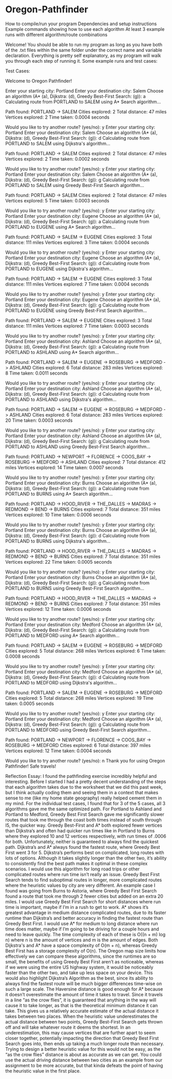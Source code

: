 # Oregon-Pathfinder

How to compile/run your program
Dependencies and setup instructions
Example commands showing how to use each algorithm
At least 3 example runs with different algorithm/route combinations

Welcome! You should be able to run my program as long as you have both of the .txt files within the same folder under the correct name and variable declaration. Everything is pretty self explanatory, as my program will walk you through each step of running it. Some example runs and test cases:

Test Cases:

Welcome to Oregon Pathfinder!

Enter your starting city: Portland
Enter your destination city: Salem
Choose an algorithm (A* (a), Dijkstra: (d), Greedy Best-First Search: (g)): a
Calculating route from PORTLAND to SALEM using A* Search algorithm...
 
Path found: PORTLAND -> SALEM
Cities explored: 2
Total distance: 47 miles
Vertices explored: 2
Time taken: 0.0004 seconds

Would you like to try another route? (yes/no): y
Enter your starting city: Portland
Enter your destination city: Salem
Choose an algorithm (A* (a), Dijkstra: (d), Greedy Best-First Search: (g)): d
Calculating route from PORTLAND to SALEM using Dijkstra's algorithm...
 
Path found: PORTLAND -> SALEM
Cities explored: 2
Total distance: 47 miles
Vertices explored: 2
Time taken: 0.0002 seconds

Would you like to try another route? (yes/no): y
Enter your starting city: Portland
Enter your destination city: Salem
Choose an algorithm (A* (a), Dijkstra: (d), Greedy Best-First Search: (g)): g
Calculating route from PORTLAND to SALEM using Greedy Best-First Search algorithm...

Path found: PORTLAND -> SALEM
Cities explored: 2
Total distance: 47 miles
Vertices explored: 5
Time taken: 0.0003 seconds

Would you like to try another route? (yes/no): y
Enter your starting city: Portland
Enter your destination city: Eugene
Choose an algorithm (A* (a), Dijkstra: (d), Greedy Best-First Search: (g)): a
Calculating route from PORTLAND to EUGENE using A* Search algorithm...
 
Path found: PORTLAND -> SALEM -> EUGENE
Cities explored: 3
Total distance: 111 miles
Vertices explored: 3
Time taken: 0.0004 seconds

Would you like to try another route? (yes/no): y
Enter your starting city: Portland
Enter your destination city: Eugene
Choose an algorithm (A* (a), Dijkstra: (d), Greedy Best-First Search: (g)): d
Calculating route from PORTLAND to EUGENE using Dijkstra's algorithm...
 
Path found: PORTLAND -> SALEM -> EUGENE
Cities explored: 3
Total distance: 111 miles
Vertices explored: 7
Time taken: 0.0004 seconds

Would you like to try another route? (yes/no): y
Enter your starting city: Portland
Enter your destination city: Eugene
Choose an algorithm (A* (a), Dijkstra: (d), Greedy Best-First Search: (g)): g
Calculating route from PORTLAND to EUGENE using Greedy Best-First Search algorithm...

Path found: PORTLAND -> SALEM -> EUGENE
Cities explored: 3
Total distance: 111 miles
Vertices explored: 7
Time taken: 0.0003 seconds

Would you like to try another route? (yes/no): y
Enter your starting city: Portland
Enter your destination city: Ashland
Choose an algorithm (A* (a), Dijkstra: (d), Greedy Best-First Search: (g)): a
Calculating route from PORTLAND to ASHLAND using A* Search algorithm...
 
Path found: PORTLAND -> SALEM -> EUGENE -> ROSEBURG -> MEDFORD -> ASHLAND
Cities explored: 6
Total distance: 283 miles
Vertices explored: 8
Time taken: 0.0011 seconds

Would you like to try another route? (yes/no): y
Enter your starting city: Portland
Enter your destination city: Ashland
Choose an algorithm (A* (a), Dijkstra: (d), Greedy Best-First Search: (g)): d
Calculating route from PORTLAND to ASHLAND using Dijkstra's algorithm...
 
Path found: PORTLAND -> SALEM -> EUGENE -> ROSEBURG -> MEDFORD -> ASHLAND
Cities explored: 6
Total distance: 283 miles
Vertices explored: 20
Time taken: 0.0003 seconds

Would you like to try another route? (yes/no): y
Enter your starting city: Portland
Enter your destination city: Ashland
Choose an algorithm (A* (a), Dijkstra: (d), Greedy Best-First Search: (g)): g
Calculating route from PORTLAND to ASHLAND using Greedy Best-First Search algorithm...

Path found: PORTLAND -> NEWPORT -> FLORENCE -> COOS_BAY -> ROSEBURG -> MEDFORD -> ASHLAND
Cities explored: 7
Total distance: 412 miles
Vertices explored: 14
Time taken: 0.0007 seconds

Would you like to try another route? (yes/no): y
Enter your starting city: Portland
Enter your destination city: Burns
Choose an algorithm (A* (a), Dijkstra: (d), Greedy Best-First Search: (g)): a
Calculating route from PORTLAND to BURNS using A* Search algorithm...
 
Path found: PORTLAND -> HOOD_RIVER -> THE_DALLES -> MADRAS -> REDMOND -> BEND -> BURNS
Cities explored: 7
Total distance: 351 miles
Vertices explored: 10
Time taken: 0.0006 seconds

Would you like to try another route? (yes/no): y
Enter your starting city: Portland
Enter your destination city: Burns
Choose an algorithm (A* (a), Dijkstra: (d), Greedy Best-First Search: (g)): d
Calculating route from PORTLAND to BURNS using Dijkstra's algorithm...
 
Path found: PORTLAND -> HOOD_RIVER -> THE_DALLES -> MADRAS -> REDMOND -> BEND -> BURNS
Cities explored: 7
Total distance: 351 miles
Vertices explored: 22
Time taken: 0.0005 seconds

Would you like to try another route? (yes/no): y
Enter your starting city: Portland 
Enter your destination city: Burns
Choose an algorithm (A* (a), Dijkstra: (d), Greedy Best-First Search: (g)): g
Calculating route from PORTLAND to BURNS using Greedy Best-First Search algorithm...

Path found: PORTLAND -> HOOD_RIVER -> THE_DALLES -> MADRAS -> REDMOND -> BEND -> BURNS
Cities explored: 7
Total distance: 351 miles
Vertices explored: 12
Time taken: 0.0006 seconds

Would you like to try another route? (yes/no): y
Enter your starting city: Portland
Enter your destination city: Medford
Choose an algorithm (A* (a), Dijkstra: (d), Greedy Best-First Search: (g)): a
Calculating route from PORTLAND to MEDFORD using A* Search algorithm...
 
Path found: PORTLAND -> SALEM -> EUGENE -> ROSEBURG -> MEDFORD
Cities explored: 5
Total distance: 268 miles
Vertices explored: 6
Time taken: 0.0008 seconds

Would you like to try another route? (yes/no): y
Enter your starting city: Portland
Enter your destination city: Medford
Choose an algorithm (A* (a), Dijkstra: (d), Greedy Best-First Search: (g)): d
Calculating route from PORTLAND to MEDFORD using Dijkstra's algorithm...
 
Path found: PORTLAND -> SALEM -> EUGENE -> ROSEBURG -> MEDFORD
Cities explored: 5
Total distance: 268 miles
Vertices explored: 19
Time taken: 0.0005 seconds

Would you like to try another route? (yes/no): y
Enter your starting city: Portland
Enter your destination city: Medford
Choose an algorithm (A* (a), Dijkstra: (d), Greedy Best-First Search: (g)): g
Calculating route from PORTLAND to MEDFORD using Greedy Best-First Search algorithm...

Path found: PORTLAND -> NEWPORT -> FLORENCE -> COOS_BAY -> ROSEBURG -> MEDFORD
Cities explored: 6
Total distance: 397 miles
Vertices explored: 12
Time taken: 0.0004 seconds

Would you like to try another route? (yes/no): n
Thank you for using Oregon Pathfinder! Safe travels!

Reflection Essay:
	I found the pathfinding exercise incredibly helpful and interesting. Before I started I had a pretty decent understanding of the steps that each algorithm takes due to the worksheet that we did this past week, but I think actually coding them and seeing them in a context that makes sense to me (like my home state geography) really helped cement them in my mind. 
	For the individual test cases, I found that for 3 of the 5 cases, all 3 algorithms gave me the same optimized path. For Portland to Ashland and Portland to Medford, Greedy Best First Search gave me significantly slower routes that took me through the coast both times instead of south through I5, the quicker way. Greedy Best-First and A* both explored fewer vertices than Dijkstra’s and often had quicker run times like in Portland to Burns where they explored 10 and 12 vertices respectively, with run times of .0006 for both. Unfortunately, neither is guaranteed to always find the quickest path. Dijkstra’s and A* always found the fastest route, where Greedy Best First went 3 for 5.
	Dijkstra’s performs best on complicated, long routes with lots of options. Although it takes slightly longer than the other two, it’s ability to consistently find the best path makes it optimal in these complex scenarios. I would use this algorithm for long road trips or other complicated routes where run time isn’t really an issue. Greedy Best First Search tends to find suboptimal routes in longer, more complicated routes where the heuristic values by city are very different. An example case I found was going from Burns to Astoria, where Greedy Best First Search found a route that took me through 2 fewer cities but added on an extra 20 miles. I would use Greedy Best First Search for short distances where run time is important, maybe if I’m in a rush to get to work. A* shows it’s greatest advantage in medium distance complicated routes, due to its faster runtime than Dijkstra’s and better accuracy in finding the fastest route than Greedy Best First. I would use A* for medium to long distance where run time does matter, maybe if I’m going to be driving for a couple hours and need to leave quickly.
	The time complexity of each of these is O((n + m) log n) where n is the amount of vertices and m is the amount of edges. Both Dijkstra's and A* have a space complexity of O(m + n), whereas Greedy Best First has a storage complexity of O(n). The Oregon map size limits how effectively we can compare these algorithms, since the runtimes are so small, the benefits of using Greedy Best First aren’t as noticeable, whereas if we were using the entire US highway system, it would be noticeably faster than the other two, and take up less space on your device. This would also highlight Dijkstra’s Algorithm as the best, since its ability to always find the fastest route will be much bigger differences time-wise on such a large scale.
	The Haversine distance is good enough for A* because it doesn’t overestimate the amount of time it takes to travel. Since it travels in a line “as the crow flies”, it is guaranteed that anything in the way will cause it to take longer, as that is the theoretical minimum distance it can take. This gives us a relatively accurate estimate of the actual distance it takes between two places. When the heuristic value underestimates the actual distance between two points, Greedy Best-First Search gets thrown off and will take whatever route it deems the shortest. In an underestimation, this may cause vertices that are further apart to seem closer together, potentially impacting the direction that Greedy Best First Search goes into, then ends up taking a much longer route than necessary.	
Trying to design a better heuristic value for this would not be easy, as the “as the crow flies” distance is about as accurate as we can get. You could use the actual driving distance between two cities as an example from our assignment to be more accurate, but that kinda defeats the point of having the heuristic value in the first place.
	

